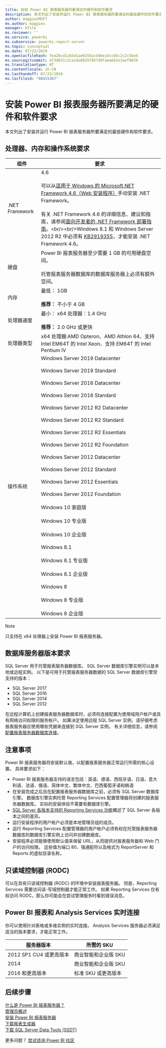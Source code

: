 ```yaml
---
title: 安装 Power BI 报表服务器所要满足的硬件和软件要求
description: 本文列出了安装并运行 Power BI 报表服务器所要满足的最低硬件和软件要求。
author: maggiesMSFT
ms.author: maggies
manager: kfile
ms.reviewer: ''
ms.service: powerbi
ms.subservice: powerbi-report-server
ms.topic: conceptual
ms.date: 07/23/2019
ms.openlocfilehash: fea28cd1c6541ae9255acd4be14cc85c2c2c5bed
ms.sourcegitcommit: 473d031c2ca1da8935f957d9faea642e3aef9839
ms.translationtype: HT
ms.contentlocale: zh-CN
ms.lasthandoff: 07/23/2019
ms.locfileid: "68415367"
---
```

# <a name="hardware-and-software-requirements-for-installing-power-bi-report-server"></a>安装 Power BI 报表服务器所要满足的硬件和软件要求

本文列出了安装并运行 Power BI 报表服务器所要满足的最低硬件和软件要求。

## <a name="processor-memory-and-operating-system-requirements"></a>处理器、内存和操作系统要求

| 组件 | 要求 |
| --- | --- |
| .NET Framework |4.6<br><br>可以从[适用于 Windows 的 Microsoft.NET Framework 4.6（Web 安装程序）](http://support.microsoft.com/kb/3045560)手动安装 .NET Framework。<br/><br/> 有关 .NET Framework 4.6 的详细信息、建议和指南，请参阅[面向开发者的 .NET Framework 部署指南](http://msdn.microsoft.com/library/ee942965\(v=vs.110\).aspx)。<br/><br/>Windows 8.1 和 Windows Server 2012 R2 中必须有 [KB2919355](http://support.microsoft.com/kb/2919355)，才能安装 .NET Framework 4.6。 |
| 硬盘 |Power BI 报表服务器至少需要 1 GB 的可用硬盘空间。<br><br>托管报表服务器数据库的数据库服务器上必须有额外空间。 |
| 内存 |最低：  1GB<br/><br/> **推荐：** 不小于 4 GB |
| 处理器速度 |最小：  x64 处理器：1.4 GHz<br/><br/> **推荐：** 2.0 GHz 或更快 |
| 处理器类型 |x64 处理器:AMD Opteron、AMD Athlon 64、支持 Intel EM64T 的 Intel Xeon、支持 EM64T 的 Intel Pentium IV |
| 操作系统 |Windows Server 2019 Datacenter<br><br>Windows Server 2019 Standard<br><br>Windows Server 2016 Datacenter<br><br>Windows Server 2016 Standard<br><br>Windows Server 2012 R2 Datacenter<br><br>Windows Server 2012 R2 Standard<br><br>Windows Server 2012 R2 Essentials<br><br>Windows Server 2012 R2 Foundation<br><br>Windows Server 2012 Datacenter<br><br>Windows Server 2012 Standard<br><br>Windows Server 2012 Essentials<br><br>Windows Server 2012 Foundation<br><br>Windows 10 家庭版<br><br>Windows 10 专业版<br><br>Windows 10 企业版<br><br>Windows 8.1<br><br>Windows 8.1 专业版<br><br>Windows 8.1 企业版<br><br>Windows 8<br><br>Windows 8 专业版<br><br>Windows 8 企业版 |

> [!NOTE]
> 只支持在 x64 处理器上安装 Power BI 报表服务器。


## <a name="database-server-version-requirements"></a>数据库服务器版本要求

SQL Server 用于托管报表服务器数据库。 SQL Server 数据库引擎实例可以是本地或远程实例。 以下是可用于托管报表服务器数据的 SQL Server 数据库引擎受支持的版本：

* SQL Server 2017
* SQL Server 2016
* SQL Server 2014
* SQL Server 2012

在远程计算机上创建报表服务器数据库时，必须将连接配置为使用域用户帐户或具有网络访问权限的服务帐户。 如果决定使用远程 SQL Server 实例，请仔细考虑报表服务器应使用哪些凭据来连接到 SQL Server 实例。 有关详细信息，请参阅[配置报表服务器数据库连接](https://docs.microsoft.com/sql/reporting-services/install-windows/configure-a-report-server-database-connection-ssrs-configuration-manager)。

## <a name="considerations"></a>注意事项

Power BI 报表服务器将安装默认值，以配置报表服务器正常运行所需的核心设置。 具体要求如下：

* Power BI 报表服务器支持的语言包括：英语、德语、西班牙语、日语、意大利语、法语、俄语、简体中文、繁体中文、巴西葡萄牙语和韩语
* 在安装完成之后且在配置报表服务器数据库之前，必须有 SQL Server 数据库引擎。 数据库引擎实例托管 Reporting Services 配置管理器将创建的报表服务器数据库。 实际的安装体验不需要有数据库引擎。
* [SQL Server 各版本支持的 Reporting Services 功能](https://docs.microsoft.com/sql/reporting-services/reporting-services-features-supported-by-the-editions-of-sql-server-2016)概述了 SQL Server 各版本之间的差异。
* 运行安装程序的用户帐户必须是本地管理员组的成员。
* 运行 Reporting Services 配置管理器的用户帐户必须有权在托管报表服务器数据库的数据库引擎实例上访问并创建数据库。
* 安装程序必须能够使用默认值来保留 URL，从而提供对报表服务器和 Web 门户的访问权限。 这些值为端口 80、强通配符以及格式为 ReportServer  和 Reports  的虚拟目录名称。

## <a name="read-only-domain-controller-rodc"></a>只读域控制器 (RODC)

 可以在具有只读域控制器 (RODC) 的环境中安装报表服务器。 但是，Reporting Services 需要访问读-写域控制器才能正常工作。 如果 Reporting Services 仅有权访问 RODC，那么你可能会在尝试管理服务时看到错误消息。

## <a name="power-bi-reports-and-analysis-services-live-connections"></a>Power BI 报表和 Analysis Services 实时连接

你可以使用针对表格或多维实例的实时连接。 Analysis Services 服务器必须满足适当的版本要求，才能正常工作。

| **服务器版本** | **所需的 SKU** |
| --- | --- |
| 2012 SP1 CU4 或更高版本 |商业智能和企业版 SKU |
| 2014 |商业智能和企业版 SKU |
| 2016 和更高版本 |标准 SKU 或更高版本 |

## <a name="next-steps"></a>后续步骤

[什么是 Power BI 报表服务器？](get-started.md)  
[管理员概述](admin-handbook-overview.md)  
[安装 Power BI 报表服务器](install-report-server.md)  
[下载报表生成器](https://www.microsoft.com/download/details.aspx?id=53613)  
[下载 SQL Server Data Tools (SSDT)](http://go.microsoft.com/fwlink/?LinkID=616714)

更多问题？ [尝试咨询 Power BI 社区](https://community.powerbi.com/)
